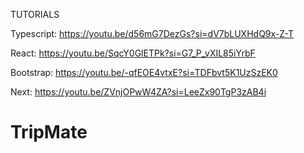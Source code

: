 TUTORIALS

Typescript: https://youtu.be/d56mG7DezGs?si=dV7bLUXHdQ9x-Z-T

React: https://youtu.be/SqcY0GlETPk?si=G7_P_vXIL85iYrbF

Bootstrap: https://youtu.be/-qfEOE4vtxE?si=TDFbvt5K1UzSzEK0

Next: https://youtu.be/ZVnjOPwW4ZA?si=LeeZx90TgP3zAB4i

# TripMate
